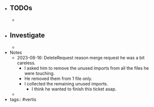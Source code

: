 - TODOs
	-
	-
- Investigate
	-
	-
- Notes
	- 2023-08-16: DeleteRequest reason merge request he was a bit careless.
		- I asked him to remove the unused imports from all the files he were touching.
		- He removed them from 1 file only.
		- I collected the remaining unused imports.
			- I think he wanted to finish this ticket asap.
	-
- tags:: #vertis